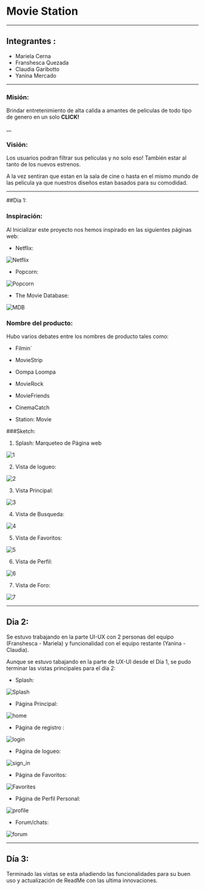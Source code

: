 # Movie Station

___

## Integrantes :

- Mariela Cerna
- Franshesca Quezada
- Claudia Garibotto
- Yanina Mercado

___

### Misión:

Brindar entretenimiento de alta calida a amantes de peliculas de todo tipo de genero en un solo **CLICK!**

__

### Visión:

Los usuarios podran filtrar sus peliculas  y no solo eso! También estar al tanto de los nuevos estrenos.  

A la vez sentiran que estan en la sala de cine o hasta en el mismo mundo de las pelicula ya que nuestros diseños estan basados para su comodidad.

___

##Día 1:

### Inspiración:

Al Inicializar este proyecto nos hemos inspirado en las siguientes páginas web:

- Netflix:

![Netflix](assets/readme/n.png)

- Popcorn:

![Popcorn](assets/readme/pc.png)

- The Movie Database:

![MDB](assets/readme/db.jpg)

### Nombre del producto:

Hubo varios debates entre los nombres de producto tales como:

- Filmin´ 

- MovieStrip

- Oompa Loompa

- MovieRock

- MovieFriends

- CinemaCatch

- Station: Movie

###Sketch:

1. Splash: Marqueteo de Página web 

![1](assets/readme/1.1.png)

2. Vista de logueo:

![2](assets/readme/2.2.png)

3. Vista Principal:

![3](assets/readme/3.3.png)

4. Vista de Busqueda:

![4](assets/readme/4.4.png)

5. Vista de Favoritos:

![5](assets/readme/5.5.png)

6. Vista de Perfil:

![6](assets/readme/6.6.png)

7. Vista de Foro:

![7](assets/readme/7.7.png)

___

## Dia 2: 

Se estuvo trabajando en la parte UI-UX con 2 personas del equipo (Franshesca - Mariela) y funcionalidad con el equipo restante (Yanina - Claudia).  

Aunque se estuvo tabajando en la parte de UX-UI desde el Día 1, se pudo terminar las vistas principales para el día 2:

- Splash:

![Splash](assets/readme/splash.png)

- Página Principal:

![home](assets/readme/home.png)

- Página de registro :

![login](assets/readme/login.png)

- Página de logueo:

![sign_in](assets/readme/sign_in.png)

- Página de Favoritos:

![Favorites](assets/readme/favorites.png)

- Página de Perfil Personal:

![profile](assets/readme/perfil.png)

- Forum/chats:

![forum](assets/readme/forum.png)

___

## Día 3:

Terminado las vistas se esta añadiendo las funcionalidades para su buen uso y actualización de ReadMe con las ultima innovaciones.

